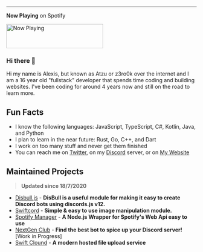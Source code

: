 ---

**Now Playing** on Spotify

<a href="https://gitify.vercel.app/now-playing/now-playing?open">
    <img src="https://gitify.vercel.app/now-playing" width="256" height="64" alt="Now Playing">
</a>

### Hi there 👋

Hi my name is Alexis, but known as Atzu or z3ro0k over the internet and I am a 16 year old "fullstack" developer that spends time coding and building websites. 
I've been coding for around 4 years now and still on the road to learn more.

## Fun Facts
- I know the following languages: JavaScript, TypeScript, C#, Kotlin, Java, and Python
- I plan to learn in the near future: Rust, Go, C++, and Dart
- I work on too many stuff and never get them finished
- You can reach me on [Twitter](https://twitter.com/MrAzurnex), on my [Discord](https://discord.gg/q99CQEP) server, or on [My Website](https://atzu.xyz)


## Maintained Projects
> **Updated since 18/7/2020**

- [Disbull.js](https://www.npmjs.com/package/disbull.js) - **DisBull is a useful module for making it easy to create Discord bots using discords.js v12.**
- [Swiftcord](https://www.npmjs.com/package/swiftcord) - **Simple & easy to use image manipulation module.**
- [Spotify Manager](https://www.npmjs.com/package/spotify-manager) - **A Node.js Wrapper for Spotify's Web Api easy to use**
- [NextGen Club](https://bots.nextgenteam.xyz/) - **Find the best bot to spice up your Discord server!** [Work in Progress]
- [Swift Clound](https://swiftclound.ml/) - **A modern hosted file upload service**
